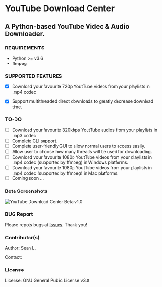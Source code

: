 # YouTube Download Center

## A Python-based YouTube Video &amp; Audio Downloader.

### REQUIREMENTS
- Python >= v3.6
- ffmpeg

### SUPPORTED FEATURES
- [x] Download your favourite 720p YoutTube videos from your playlists in .mp4 codec
- [x] Support multithreaded direct downloads to greatly decrease download time.


### TO-DO
- [ ] Download your favourite 320kbps YoutTube audios from your playlists in .mp3 codec
- [ ] Complete CLI support.
- [ ] Complete user-friendly GUI to allow normal users to access easily.
- [ ] Allow user to choose how many threads will be used for downloading.
- [ ] Download your favourite 1080p YoutTube videos from your playlists in .mp4 codec (supported by ffmpeg) in Windows platforms.
- [ ] Download your favourite 1080p YoutTube videos from your playlists in .mp4 codec (supported by ffmpeg) in Mac platforms.
- [ ] Coming soon ...

### Beta Screenshots
![YouTube Download Center Beta v1.0](https://imgur.com/bxqQGxq.png") 

### BUG Report
Please repots bugs at [Issues](https://github.com/seanlee31/youtube-dc/issues "Issues"). Thank you!

### Contributor(s)
Author: Sean L.

Contact: 

### License
License: GNU General Public License v3.0
